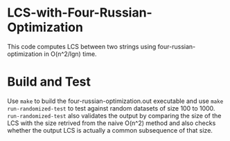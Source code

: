 # LCS-with-Four-Russian-Optimization

This code computes LCS between two strings using four-russian-optimization in O(n^2/lgn) time.

# Build and Test
Use ```make``` to build the four-russian-optimization.out executable and use ```make run-randomized-test``` to test against random datasets of size 100 to 1000. ```run-randomized-test``` also validates the output by comparing the size of the LCS with the size retrived from the naive O(n^2) method and also checks whether the output LCS is actually a common subsequence of that size. 
